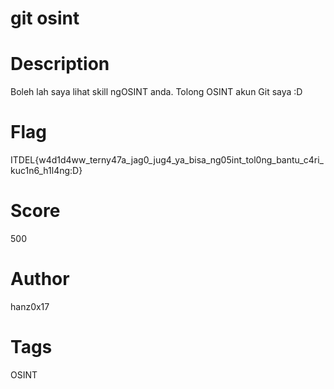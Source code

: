 # git osint

# Description

Boleh lah saya lihat skill ngOSINT anda. Tolong OSINT akun Git saya :D

# Flag

ITDEL{w4d1d4ww_terny47a_jag0_jug4_ya_bisa_ng05int_tol0ng_bantu_c4ri_kuc1n6_h1l4ng:D}

# Score

500

# Author

hanz0x17

# Tags

OSINT
